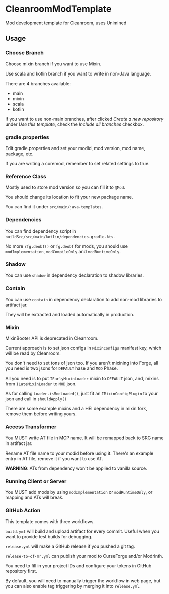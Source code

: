 # CleanroomModTemplate
Mod development template for Cleanroom, uses Unimined

## Usage
### Choose Branch
Choose mixin branch if you want to use Mixin.

Use scala and kotlin branch if you want to write in non-Java language. 

There are 4 branches available:
- main
- mixin
- scala
- kotlin

If you want to use non-main branches, after clicked *Create a new repository* under *Use this template*, check the *Include all branches* checkbox.

### gradle.properties
Edit gradle.properties and set your modid, mod version, mod name, package, etc.

If you are writing a coremod, remember to set related settings to true.

### Reference Class
Mostly used to store mod version so you can fill it to `@Mod`.

You should change its location to fit your new package name.

You can find it under `src/main/java-templates`.

### Dependencies
You can find dependency script in `buildSrc/src/main/kotlin/dependencies.gradle.kts`.

No more `rfg.deobf()` or `fg.deobf` for mods, you should use `modImplementation`, `modCompileOnly` and `modRuntimeOnly`.

### Shadow
You can use `shadow` in dependency declaration to shadow libraries.

### Contain
You can use `contain` in dependency declaration to add non-mod libraries to artifact jar.

They will be extracted and loaded automatically in production.

### Mixin
MixinBooter API is deprecated in Cleanroom.

Current approach is to set json configs in `MixinConfigs` manifest key, which will be read by Cleanroom.

You don't need to set tons of json too. If you aren't mixining into Forge, all you need is two jsons for `DEFAULT` hase and `MOD` Phase.

All you need is to put `IEarlyMixinLoader` mixin to `DEFAULT` json, and, mixins from `ILateMixinLoader` to `MOD` json.

As for calling `Loader.isModLoaded()`, just fit an `IMixinConfigPlugin` to your json and call in `shouldApply()`

There are some example mixins and a HEI dependency in mixin fork, remove them before writing yours.

### Access Transformer
You MUST write AT file in MCP name. It will be remapped back to SRG name in artifact jar.

Rename AT file name to your modid before using it. There's an example entry in AT file, remove it if you want to use AT. 

**WARNING**: ATs from dependency won't be applied to vanilla source. 

### Running Client or Server
You MUST add mods by using `modImplementation` or `modRuntimeOnly`, or mapping and ATs will break.

### GitHub Action
This template comes with three workflows.

`build.yml` will build and upload artifact for every commit. Useful when you want to provide test builds for debugging.

`release.yml` will make a GitHub release if you pushed a git tag.

`release-to-cf-mr.yml` can publish your mod to CurseForge and/or Modrinth.

You need to fill in your project IDs and configure your tokens in GitHub repository first.

By default, you will need to manually trigger the workflow in web page, but you can also enable tag triggering by merging it into `release.yml`.